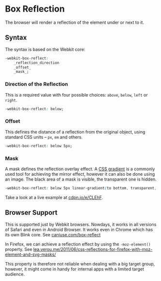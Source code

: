 Box Reflection
==============

The browser will render a reflection of the element under or next to it.

Syntax
------

The syntax is based on the Webkit core:

```css
-webkit-box-reflect: 
    _reflection_direction 
    _offset_ 
    _mask_;
```

### Direction of the Reflection

This is a required value with four possible choices: `above`, `below`, `left` or
`right`.

```css
-webkit-box-reflect: below;
```

### Offset

This defines the distance of a reflection from the original object, using
standard CSS units – `px`, `em` and others.

```css
-webkit-box-reflect: below 5px;
```

### Mask

A mask defines the reflection overlay effect. A [CSS
gradient](<css3-gradients.md>) is a commonly used tool for achieving the mirror
effect, however it can also be done using an image. The black area of a mask is
visible, the transparent one is hidden.

```css
-webkit-box-reflect: below 5px linear-gradient(to bottom, transparent, black);
```

Take a look at a live example at [cdpn.io/e/CLEhF](<http://cdpn.io/e/CLEhF>).

Browser Support
---------------

This is supported just by Webkit browsers. Nowdays, it works in all versions of
Safari and even in Android Browser. It works even in Chrome which has its own
Blink core. See [caniuse.com/box-reflect](<http://caniuse.com/box-reflect>)

In Firefox, we can achieve a reflection effect by using the `-moz-element()`
property. See
[lea.verou.me/2011/06/css-reflections-for-firefox-with-moz-element-and-svg-masks/](<http://lea.verou.me/2011/06/css-reflections-for-firefox-with-moz-element-and-svg-masks/>)

This property is therefore not reliable when dealing with a big target group,
however, it might come in handy for internal apps with a limited target
audience.
